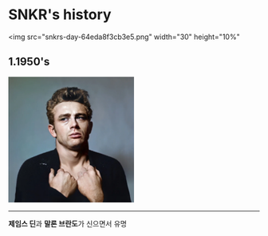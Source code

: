 # SNKR's history
<img src="snkrs-day-64eda8f3cb3e5.png" width="30" height="10%"

## 1.1950's
<img src="jd.webp" width="50%" height="10%">

---
**제임스 딘**과 **말론 브란도**가 신으면서 유명
